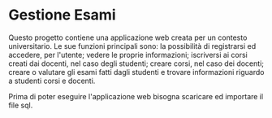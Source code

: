 # Gestione Esami

Questo progetto contiene una applicazione web creata per un contesto universitario.
Le sue funzioni principali sono: la possibilità di registrarsi ed accedere, per l'utente; vedere le proprie informazioni; iscriversi ai corsi creati dai docenti, nel caso degli studenti; creare corsi, nel caso dei docenti; creare o valutare gli esami fatti dagli studenti e trovare informazioni riguardo a studenti corsi e docenti.

Prima di poter eseguire l'applicazione web bisogna scaricare ed importare il file sql.
